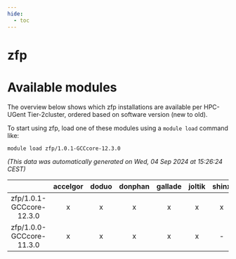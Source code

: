```yaml
---
hide:
  - toc
---
```


zfp
===

# Available modules


The overview below shows which zfp installations are available per HPC-UGent Tier-2cluster, ordered based on software version (new to old).

To start using zfp, load one of these modules using a `module load` command like:

```shell
module load zfp/1.0.1-GCCcore-12.3.0
```

*(This data was automatically generated on Wed, 04 Sep 2024 at 15:26:24 CEST)*  

| |accelgor|doduo|donphan|gallade|joltik|shinx|skitty|
| :---: | :---: | :---: | :---: | :---: | :---: | :---: | :---: |
|zfp/1.0.1-GCCcore-12.3.0|x|x|x|x|x|x|x|
|zfp/1.0.0-GCCcore-11.3.0|x|x|x|x|x|-|x|
